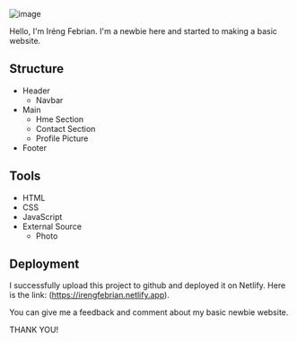 ![image](https://github.com/RevoU-FSSE-2/week-1-febriaaan22/tree/main/week-1-febriaaan22)

Hello, I'm Iréng Febrian. I'm a newbie here and started to making a basic website.


## Structure
- Header
  - Navbar
- Main
  - Hme Section
  - Contact Section
  - Profile Picture
- Footer

## Tools
- HTML
- CSS
- JavaScript
- External Source
  - Photo

## Deployment
I successfully upload this project to github and deployed it on Netlify. Here is the link: (https://irengfebrian.netlify.app). 

You can give me a feedback and comment about my basic newbie website.

THANK YOU!
